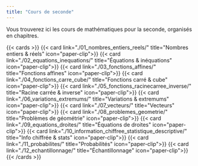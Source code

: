 ```yaml
---
title: "Cours de seconde"
---
```

Vous trouverez ici les cours de mathématiques pour la seconde, organisés en chapitres.

{{< cards >}}
  {{< card link="./01_nombres_entiers_reels/" title="Nombres entiers & réels" icon="paper-clip">}}
  {{< card link="./02_equations_inequations/" title="Équations & inéquations" icon="paper-clip">}}
  {{< card link="./03_fonctions_affines/" title="Fonctions affines" icon="paper-clip">}}
  {{< card link="./04_fonctions_carre_cube/" title="Fonctions carré & cube" icon="paper-clip">}}
  {{< card link="./05_fonctions_racinecarree_inverse/" title="Racine carrée & inverse" icon="paper-clip">}}
  {{< card link="./06_variations_extremums/" title="Variations & extremums" icon="paper-clip">}}
  {{< card link="./07_vecteurs/" title="Vecteurs" icon="paper-clip">}}
  {{< card link="./08_problemes_geometrie/" title="Problèmes de géométrie" icon="paper-clip">}}
  {{< card link="./09_equations_droites/" title="Équations de droites" icon="paper-clip">}}
  {{< card link="./10_information_chiffree_statistique_descriptive/" title="Info chiffrée & stats" icon="paper-clip">}}
  {{< card link="./11_probabilites/" title="Probabilités" icon="paper-clip">}}
  {{< card link="./12_echantillonnage/" title="Échantillonnage" icon="paper-clip">}}
{{< /cards >}}
